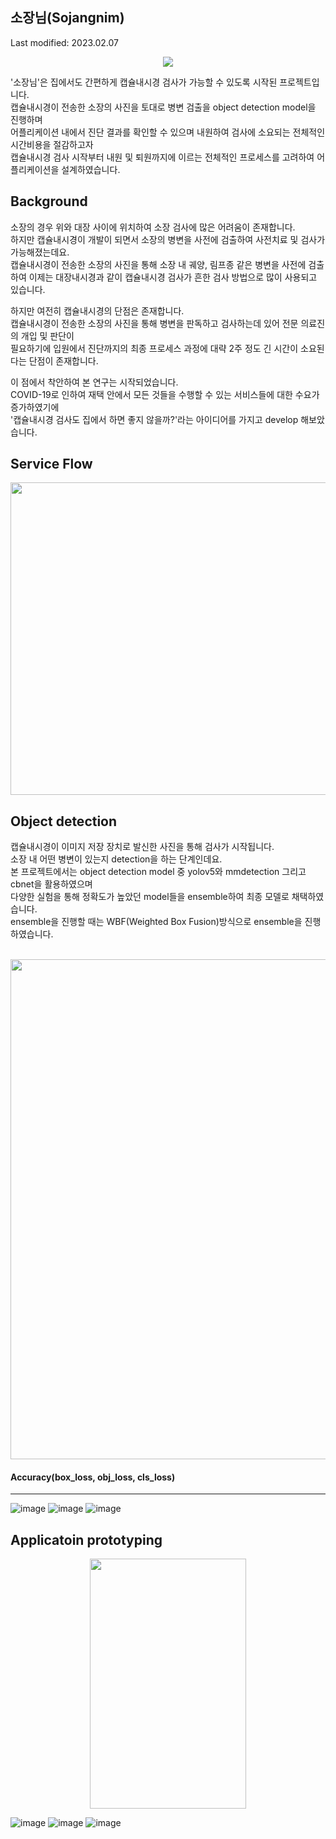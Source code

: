 소장님(Sojangnim)
---
Last modified: 2023.02.07

<p align="center"><img src="https://user-images.githubusercontent.com/75806377/216811389-71c9f2a4-501c-4842-9ea0-dc6b21ea1ff7.png"></p>  

'소장님'은 집에서도 간편하게 캡슐내시경 검사가 가능할 수 있도록 시작된 프로젝트입니다.  
캡슐내시경이 전송한 소장의 사진을 토대로 병변 검출을 object detection model을 진행하며  
어플리케이션 내에서 진단 결과를 확인할 수 있으며 내원하여 검사에 소요되는 전체적인 시간비용을 절감하고자  
캡슐내시경 검사 시작부터 내원 및 퇴원까지에 이르는 전체적인 프로세스를 고려하여 어플리케이션을 설계하였습니다.  

Background
---
소장의 경우 위와 대장 사이에 위치하여 소장 검사에 많은 어려움이 존재합니다.    
하지만 캡슐내시경이 개발이 되면서 소장의 병변을 사전에 검출하여 사전치료 및 검사가 가능해졌는데요.  
캡슐내시경이 전송한 소장의 사진을 통해 소장 내 궤양, 림프종 같은 병변을 사전에 검출하여
이제는 대장내시경과 같이 캡슐내시경 검사가 흔한 검사 방법으로 많이 사용되고 있습니다.  

하지만 여전히 캡슐내시경의 단점은 존재합니다.  
캡슐내시경이 전송한 소장의 사진을 통해 병변을 판독하고 검사하는데 있어 전문 의료진의 개입 및 판단이  
필요하기에 입원에서 진단까지의 최종 프로세스 과정에 대략 2주 정도 긴 시간이 소요된다는 단점이 존재합니다.

이 점에서 착안하여 본 연구는 시작되었습니다.  
COVID-19로 인하여 재택 안에서 모든 것들을 수행할 수 있는 서비스들에 대한 수요가 증가하였기에  
'캡슐내시경 검사도 집에서 하면 좋지 않을까?'라는 아이디어를 가지고 develop 해보았습니다.

Service Flow
--- 

<p align="center"><img src="https://user-images.githubusercontent.com/75806377/217163965-776d5a0a-4827-4117-969c-d9a7252bb58e.png" height="500px" width="1000px"></p>

Object detection
---
캡슐내시경이 이미지 저장 장치로 발신한 사진을 통해 검사가 시작됩니다.  
소장 내 어떤 병변이 있는지 detection을 하는 단계인데요.  
본 프로젝트에서는 object detection model 중 yolov5와 mmdetection 그리고 cbnet을 활용하였으며  
다양한 실험을 통해 정확도가 높았던 model들을 ensemble하여 최종 모델로 채택하였습니다.  
ensemble을 진행할 때는 WBF(Weighted Box Fusion)방식으로 ensemble을 진행하였습니다.  
</br>
<p align="center"><img src="https://user-images.githubusercontent.com/75806377/217166025-dd8779c9-6f77-437c-85e7-8406367c4240.png" height="800px" width="1000px"></p>

#### Accuracy(box_loss, obj_loss, cls_loss)
---
![image](https://user-images.githubusercontent.com/75806377/217166864-3f7ff8f1-bdb4-4417-a236-d5a2f3de895f.png)
![image](https://user-images.githubusercontent.com/75806377/217166928-c68e8471-64f7-48e3-92a7-32c278dea5cd.png)
![image](https://user-images.githubusercontent.com/75806377/217166980-8dba67f8-44d2-464c-ad3c-ebaf99ee2b90.png)

Applicatoin prototyping
---
<p align="center"><img src="https://user-images.githubusercontent.com/75806377/216810773-fa0e1932-9fcb-4e7d-88a0-4da225a6aefe.gif" height="400px" width="250px"></p>  

![image](https://user-images.githubusercontent.com/75806377/217167648-2a8a0ef4-c867-42dc-99ed-f3609350c190.png)
![image](https://user-images.githubusercontent.com/75806377/217167784-6296120b-f661-4b73-ad53-54fa431a5e46.png)
![image](https://user-images.githubusercontent.com/75806377/217167825-14c41f56-0b47-4314-8b0d-7ec3189e2185.png)



